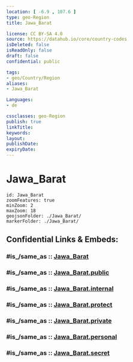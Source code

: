 ```yaml
---
location: [ -6.9 , 107.6 ] 
type: geo-Region
title: Jawa_Barat

license: CC BY-SA 4.0
source: https://datahub.io/core/country-codes
isDeleted: false
isReadOnly: false
draft: false
confidential: public

tags:
- geo/Country/Region
aliases:
- Jawa_Barat

Languages:
- de

cssclasses: geo-Region
publish: true
linkTitle: 
keywords: 
layout: 
publishDate: 
expiryDate: 
---
```


# Jawa_Barat

```leaflet
id: Jawa_Barat
zoomFeatures: true 
minZoom: 2 
maxZoom: 18
geojsonFolder: ./Jawa_Barat/
markerFolder: ./Jawa_Barat/
```


## Confidential Links & Embeds: 

### #is_/same_as :: [Jawa_Barat](/_Standards/Earth/Continent/Asia/Asia~South~East/Malay_Archipelago/Indonesia/provinces~Indonesia/Jawa_Barat.md) 

### #is_/same_as :: [Jawa_Barat.public](/_public/Earth/Continent/Asia/Asia~South~East/Malay_Archipelago/Indonesia/provinces~Indonesia/Jawa_Barat.public.md) 

### #is_/same_as :: [Jawa_Barat.internal](/_internal/Earth/Continent/Asia/Asia~South~East/Malay_Archipelago/Indonesia/provinces~Indonesia/Jawa_Barat.internal.md) 

### #is_/same_as :: [Jawa_Barat.protect](/_protect/Earth/Continent/Asia/Asia~South~East/Malay_Archipelago/Indonesia/provinces~Indonesia/Jawa_Barat.protect.md) 

### #is_/same_as :: [Jawa_Barat.private](/_private/Earth/Continent/Asia/Asia~South~East/Malay_Archipelago/Indonesia/provinces~Indonesia/Jawa_Barat.private.md) 

### #is_/same_as :: [Jawa_Barat.personal](/_personal/Earth/Continent/Asia/Asia~South~East/Malay_Archipelago/Indonesia/provinces~Indonesia/Jawa_Barat.personal.md) 

### #is_/same_as :: [Jawa_Barat.secret](/_secret/Earth/Continent/Asia/Asia~South~East/Malay_Archipelago/Indonesia/provinces~Indonesia/Jawa_Barat.secret.md)

